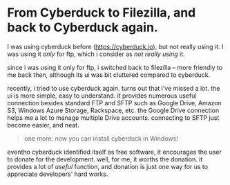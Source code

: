 # From Cyberduck to Filezilla, and back to Cyberduck again.

I was using cyberduck before (https://cyberduck.io), but not really using it. I was using it _only_ for ftp, which i consider as _not really using_ it.

since i was using it only for ftp, i switched back to filezilla – more friendly to me back then, although its ui was bit cluttered compared to cyberduck.

recently, i tried to use cyberduck again. turns out that i've missed a lot. the ui is more simple, easy to understand. it provides numerous useful connection besides standard FTP and SFTP such as Google Drive, Amazon S3, Windows Azure Storage, Rackspace, etc. the Google Drive connection helps me a lot to manage multiple Drive accounts. connecting to SFTP just become easier, and neat.

> one more: now you can install cyberduck in Windows!

eventho cyberduck identified itself as free software, it encourages the user to donate for the development. well, for me, it worths the donation. it provides a lot of _useful_ function, and donation is just one way for us to appreciate developers' hard works.